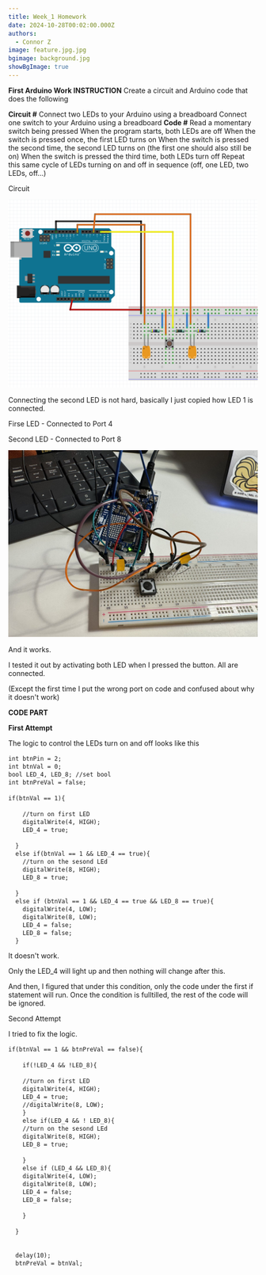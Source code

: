 ```yaml
---
title: Week_1 Homework
date: 2024-10-28T00:02:00.000Z
authors:
  - Connor Z
image: feature.jpg.jpg
bgimage: background.jpg
showBgImage: true
---
```

**First Arduino Work
INSTRUCTION**
Create a circuit and Arduino code that does the following

**Circuit #**
Connect two LEDs to your Arduino using a breadboard
Connect one switch to your Arduino using a breadboard
**Code #**
Read a momentary switch being pressed
When the program starts, both LEDs are off
When the switch is pressed once, the first LED turns on
When the switch is pressed the second time, the second LED turns on (the first one should also still be on)
When the switch is pressed the third time, both LEDs turn off
Repeat this same cycle of LEDs turning on and off in sequence (off, one LED, two LEDs, off…)

Circuit

![2 LED and 1 BUTTON](w1.png)

Connecting the second LED is not hard, basically I just copied how LED 1 is connected. 

Firse LED - Connected to Port 4

Second LED - Connected to Port 8

![Actual Attempt](whole.jpg)

And it works. 

I tested it out by activating both LED when I pressed the button. All are connected. 

(Except the first time I put the wrong port on code and confused about why it doesn't work)



**CODE PART**

**First Attempt**

The logic to control the LEDs turn on and off looks like this 

```
int btnPin = 2;
int btnVal = 0; 
bool LED_4, LED_8; //set bool
int btnPreVal = false; 

if(btnVal == 1){

    //turn on first LED 
    digitalWrite(4, HIGH); 
    LED_4 = true; 
    
  }
  else if(btnVal == 1 && LED_4 == true){
    //turn on the sesond LEd
    digitalWrite(8, HIGH); 
    LED_8 = true; 

  }
  else if (btnVal == 1 && LED_4 == true && LED_8 == true){
    digitalWrite(4, LOW); 
    digitalWrite(8, LOW); 
    LED_4 = false; 
    LED_8 = false; 
  }
```

It doesn't work. 

Only the LED_4 will light up and then nothing will change after this. 

And then, I figured that under this condition, only the code under the first if statement will run. Once the condition is fulltilled, the rest of the code will be ignored. 



Second Attempt

I tried to fix the logic. 

```
if(btnVal == 1 && btnPreVal == false){

    if(!LED_4 && !LED_8){

    //turn on first LED 
    digitalWrite(4, HIGH); 
    LED_4 = true; 
    //digitalWrite(8, LOW); 
    }
    else if(LED_4 && ! LED_8){
    //turn on the sesond LEd
    digitalWrite(8, HIGH); 
    LED_8 = true; 

    }
    else if (LED_4 && LED_8){
    digitalWrite(4, LOW); 
    digitalWrite(8, LOW); 
    LED_4 = false; 
    LED_8 = false; 

    }

  }


  delay(10); 
  btnPreVal = btnVal;
```
